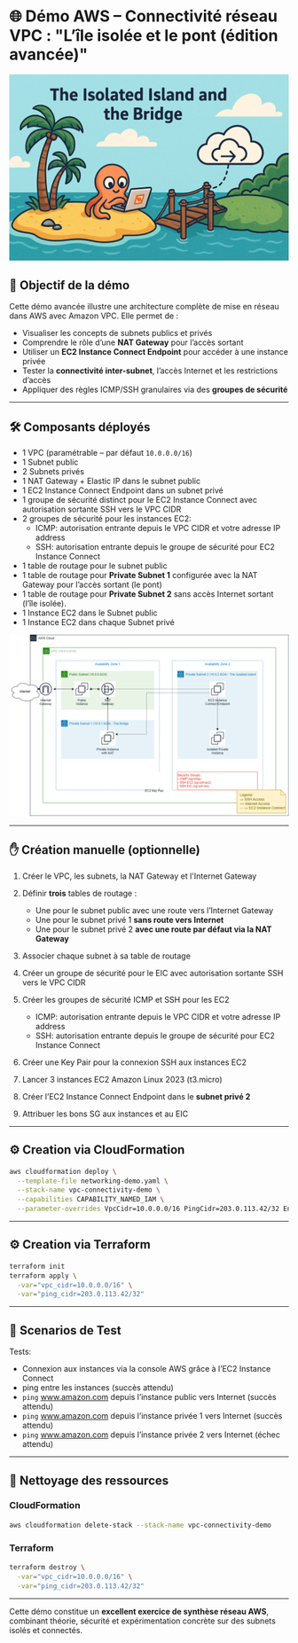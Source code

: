 # 🌐 Démo AWS – Connectivité réseau VPC : "L’île isolée et le pont (édition avancée)"

![The Isolated Island and the Bridge](resources/isolated-island-and-bridge.png)

## 🎯 Objectif de la démo

Cette démo avancée illustre une architecture complète de mise en réseau dans AWS avec Amazon VPC. Elle permet de :

* Visualiser les concepts de subnets publics et privés
* Comprendre le rôle d’une **NAT Gateway** pour l’accès sortant
* Utiliser un **EC2 Instance Connect Endpoint** pour accéder à une instance privée
* Tester la **connectivité inter-subnet**, l’accès Internet et les restrictions d’accès
* Appliquer des règles ICMP/SSH granulaires via des **groupes de sécurité**

---

## 🛠️ Composants déployés

* 1 VPC (paramétrable – par défaut `10.0.0.0/16`)
* 1 Subnet public
* 2 Subnets privés
* 1 NAT Gateway + Elastic IP dans le subnet public
* 1 EC2 Instance Connect Endpoint dans un subnet privé
* 1 groupe de sécurité distinct pour le EC2 Instance Connect avec autorisation sortante SSH vers le VPC CIDR
* 2 groupes de sécurité pour les instances EC2: 
    + ICMP: autorisation entrante depuis le VPC CIDR et votre adresse IP address
    + SSH: autorisation entrante depuis le groupe de sécurité pour EC2 Instance Connect
* 1 table de routage pour le subnet public
* 1 table de routage pour **Private Subnet 1** configurée avec la NAT Gateway pour l’accès sortant (le pont)
* 1 table de routage pour **Private Subnet 2** sans accès Internet sortant (l’île isolée).
* 1 Instance EC2 dans le Subnet public
* 1 Instance EC2 dans chaque Subnet privé

![Architecture](resources/architecture-diagram.png)

---

## ✋ Création manuelle (optionnelle)

1. Créer le VPC, les subnets, la NAT Gateway et l'Internet Gateway
2. Définir **trois** tables de routage :

   * Une pour le subnet public avec une route vers l’Internet Gateway
   * Une pour le subnet privé 1 **sans route vers Internet**
   * Une pour le subnet privé 2 **avec une route par défaut via la NAT Gateway**
3. Associer chaque subnet à sa table de routage
4. Créer un groupe de sécurité pour le EIC avec autorisation sortante SSH vers le VPC CIDR
5. Créer les groupes de sécurité ICMP et SSH pour les EC2
    + ICMP: autorisation entrante depuis le VPC CIDR et votre adresse IP address
    + SSH: autorisation entrante depuis le groupe de sécurité pour EC2 Instance Connect
6. Créer une Key Pair pour la connexion SSH aux instances EC2
7. Lancer 3 instances EC2 Amazon Linux 2023 (t3.micro)
8. Créer l’EC2 Instance Connect Endpoint dans le **subnet privé 2**
9. Attribuer les bons SG aux instances et au EIC

---

## ⚙️ Creation via CloudFormation

```bash
aws cloudformation deploy \
  --template-file networking-demo.yaml \
  --stack-name vpc-connectivity-demo \
  --capabilities CAPABILITY_NAMED_IAM \
  --parameter-overrides VpcCidr=10.0.0.0/16 PingCidr=203.0.113.42/32 Environment=demo EC2ConnectIPv4PrefixId=pl-xxxxx
```

---

## ⚙️ Creation via Terraform

```bash
terraform init
terraform apply \
  -var="vpc_cidr=10.0.0.0/16" \
  -var="ping_cidr=203.0.113.42/32"
```

---

## 🧪 Scenarios de Test

Tests: 
   * Connexion aux instances via la console AWS grâce à l’EC2 Instance Connect
   * ping entre les instances (succès attendu)
   * `ping` www.amazon.com depuis l’instance public vers Internet (succès attendu)
   * `ping` www.amazon.com depuis l’instance privée 1 vers Internet (succès attendu)
   * `ping` www.amazon.com depuis l’instance privée 2 vers Internet (échec attendu)

---

## 🧹 Nettoyage des ressources

### CloudFormation

```bash
aws cloudformation delete-stack --stack-name vpc-connectivity-demo
```

### Terraform

```bash
terraform destroy \
  -var="vpc_cidr=10.0.0.0/16" \
  -var="ping_cidr=203.0.113.42/32"
```

---

Cette démo constitue un **excellent exercice de synthèse réseau AWS**, combinant théorie, sécurité et expérimentation concrète sur des subnets isolés et connectés.
